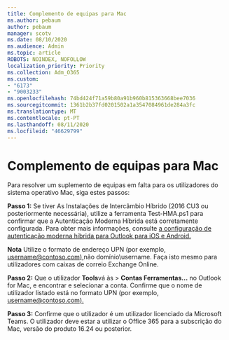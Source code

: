 ```yaml
---
title: Complemento de equipas para Mac
ms.author: pebaum
author: pebaum
manager: scotv
ms.date: 08/10/2020
ms.audience: Admin
ms.topic: article
ROBOTS: NOINDEX, NOFOLLOW
localization_priority: Priority
ms.collection: Adm_O365
ms.custom:
- "6173"
- "9003233"
ms.openlocfilehash: 74bd424f71a59b80a91b960b815363668bee7036
ms.sourcegitcommit: 1361b2b37fd0201502a1a3547084961de284a3fc
ms.translationtype: MT
ms.contentlocale: pt-PT
ms.lasthandoff: 08/11/2020
ms.locfileid: "46629799"
---
```

# <a name="teams-add-in-for-mac"></a>Complemento de equipas para Mac

Para resolver um suplemento de equipas em falta para os utilizadores do sistema operativo Mac, siga estes passos:

**Passo 1:** Se tiver As Instalações de Intercâmbio Híbrido (2016 CU3 ou posteriormente necessária), utilize a ferramenta Test-HMA.ps1 para confirmar que a Autenticação Moderna Híbrida está corretamente configurada. Para obter mais informações, consulte [a configuração de autenticação moderna híbrida para Outlook para iOS e Android.](https://aka.ms/AA980zq)  

**Nota** Utilize o formato de endereço UPN (por exemplo, [username@contoso.com),](mailto:username@contoso.com)não domínio\username. Faça isto mesmo para utilizadores com caixas de correio Exchange Online.

**Passo 2:** Que o utilizador **Tools**vá às  >  **Contas Ferramentas...** no Outlook for Mac, e encontrar e selecionar a conta. Confirme que o nome de utilizador listado está no formato UPN (por exemplo, [username@contoso.com).](mailto:username@contoso.com)

**Passo 3:** Confirme que o utilizador é um utilizador licenciado da Microsoft Teams. O utilizador deve estar a utilizar o Office 365 para a subscrição do Mac, versão do produto 16.24 ou posterior.